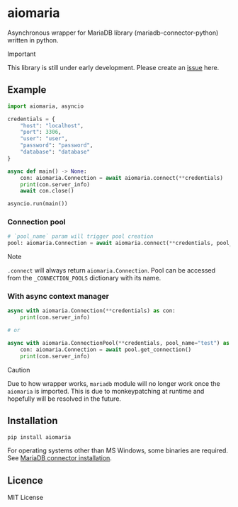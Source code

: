 # aiomaria

Asynchronous wrapper for MariaDB library (mariadb-connector-python) written in python.

> [!IMPORTANT]
> This library is still under early development. Please create an [issue](https://github.com/xRedCrystalx/aiomaria/issues/new) here.

## Example

```py
import aiomaria, asyncio

credentials = {
    "host": "localhost",
    "port": 3306,
    "user": "user",
    "password": "password",
    "database": "database"
}

async def main() -> None:
    con: aiomaria.Connection = await aiomaria.connect(**credentials)
    print(con.server_info)
    await con.close()

asyncio.run(main())
```

### Connection pool

```py
# `pool_name` param will trigger pool creation
pool: aiomaria.Connection = await aiomaria.connect(**credentials, pool_name="test")
```

> [!NOTE]
> `.connect` will always return `aiomaria.Connection`. Pool can be accessed from the `_CONNECTION_POOLS` dictionary with its name.

### With async context manager

```py
async with aiomaria.Connection(**credentials) as con:
    print(con.server_info)

# or

async with aiomaria.ConnectionPool(**credentials, pool_name="test") as pool:
    con: aiomaria.Connection = await pool.get_connection()
    print(con.server_info)
```

> [!CAUTION]
> Due to how wrapper works, `mariadb` module will no longer work once the `aiomaria` is imported. This is due to monkeypatching at runtime and hopefully will be resolved in the future.

## Installation

```cmd
pip install aiomaria
```

For operating systems other than MS Windows, some binaries are required. See [MariaDB connector installation](https://mariadb.com/docs/server/connect/programming-languages/python/install/).

## Licence

MIT License
